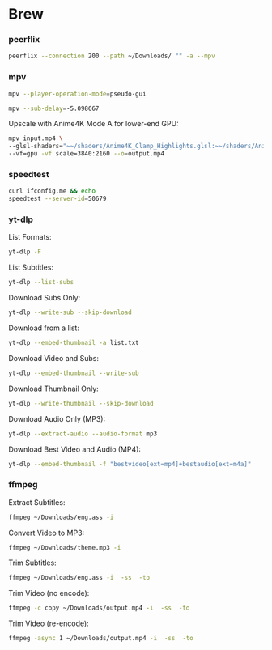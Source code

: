 # Brew

### peerflix
```bash
peerflix --connection 200 --path ~/Downloads/ "" -a --mpv
```

### mpv
```bash
mpv --player-operation-mode=pseudo-gui
```
```bash
mpv --sub-delay=-5.098667 
```
Upscale with Anime4K Mode A for lower-end GPU:
```bash
mpv input.mp4 \
--glsl-shaders="~~/shaders/Anime4K_Clamp_Highlights.glsl:~~/shaders/Anime4K_Restore_CNN_M.glsl:~~/shaders/Anime4K_Upscale_CNN_x2_M.glsl:~~/shaders/Anime4K_AutoDownscalePre_x2.glsl:~~/shaders/Anime4K_AutoDownscalePre_x4.glsl:~~/shaders/Anime4K_Upscale_CNN_x2_S.glsl" \
--vf=gpu -vf scale=3840:2160 --o=output.mp4
```

### speedtest
```bash
curl ifconfig.me && echo
speedtest --server-id=50679
```

### yt-dlp
List Formats:
```bash
yt-dlp -F 
```
List Subtitles:
```bash
yt-dlp --list-subs 
```
Download Subs Only:
```bash
yt-dlp --write-sub --skip-download 
```
Download from a list:
```bash
yt-dlp --embed-thumbnail -a list.txt
```
Download Video and Subs:
```bash
yt-dlp --embed-thumbnail --write-sub 
```
Download Thumbnail Only:
```bash
yt-dlp --write-thumbnail --skip-download 
```
Download Audio Only (MP3):
```bash
yt-dlp --extract-audio --audio-format mp3 
```
Download Best Video and Audio (MP4):
```bash
yt-dlp --embed-thumbnail -f "bestvideo[ext=mp4]+bestaudio[ext=m4a]" 
```

### ffmpeg
Extract Subtitles:
```bash
ffmpeg ~/Downloads/eng.ass -i 
```
Convert Video to MP3:
```bash
ffmpeg ~/Downloads/theme.mp3 -i 
```
Trim Subtitles:
```bash
ffmpeg ~/Downloads/eng.ass -i  -ss  -to 
```
Trim Video (no encode):
```bash
ffmpeg -c copy ~/Downloads/output.mp4 -i  -ss  -to 
```
Trim Video (re-encode):
```bash
ffmpeg -async 1 ~/Downloads/output.mp4 -i  -ss  -to 
```
